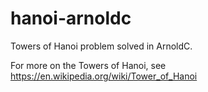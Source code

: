 # hanoi-arnoldc
Towers of Hanoi problem solved in ArnoldC. 

For more on the Towers of Hanoi, see https://en.wikipedia.org/wiki/Tower_of_Hanoi
